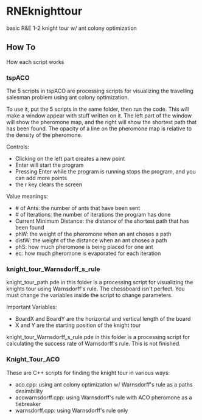 # RNEknighttour
basic R&amp;E 1-2 knight tour w/ ant colony optimization

## How To

How each script works

### tspACO

The 5 scripts in tspACO are processing scripts for visualizing the travelling salesman problem using ant colony optimization.

To use it, put the 5 scripts in the same folder, then run the code. This will make a window appear with stuff written on it. 
The left part of the window will show the pheromone map, and the right will show the shortest path that has been found. 
The opacity of a line on the pheromone map is relative to the density of the pheromone.

Controls:
* Clicking on the left part creates a new point
* Enter will start the program
* Pressing Enter while the program is running stops the program, and you can add more points
* the r key clears the screen

Value meanings:
* \# of Ants: the number of ants that have been sent
* \# of Iterations: the number of iterations the program has done
* Current Minimum Distance: the distance of the shortest path that has been found
* phW: the weight of the pheromone when an ant choses a path
* distW: the weight of the distance when an ant choses a path
* phS: how much pheromone is being placed for one ant
* ec: how much pheromone is evaporated for each iteration

### knight_tour_Warnsdorff_s_rule

knight_tour_path.pde in this folder is a processing script for visualizing the knights tour using Warnsdorff's rule. The chessboard isn't perfect. 
You must change the variables inside the script to change parameters.

Important Variables:
* BoardX and BoardY are the horizontal and vertical length of the board
* X and Y are the starting position of the knight tour

knight_tour_Warnsdorff_s_rule.pde in this folder is a processing script for calculating the success rate of Warnsdorff's rule. This is not finished.

### Knight_Tour_ACO

These are C++ scripts for finding the knight tour in various ways:
* aco.cpp: using ant colony optimization w/ Warnsdorff's rule as a paths desirability
* acowarnsdorff.cpp: using Warnsdorff's rule with ACO pheromone as a tiebreaker
* warnsdorff.cpp: using Warnsdorff's rule only

